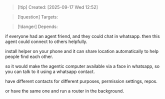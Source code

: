 
>[!tip] Created: [2025-09-17 Wed 12:52]

>[!question] Targets: 

>[!danger] Depends: 

if everyone had an agent friend, and they could chat in whatsapp.  then this agent could connect to others helpfully.

install helper on your phone and it can share location automatically to help people find each other.

so it would make the agentic computer available via a face in whatsapp, so you can talk to it using a whatsapp contact.

have different contacts for different purposes, permission settings, repos.

or have the same one and run a router in the background.